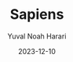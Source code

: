 ---
title: Sapiens
date: 2023-12-10
author: Yuval Noah Harari
description: A history of our species.
url: /bookmarks/sapiens
link: https://www.ynharari.com/book/sapiens-2/
draft: false
---